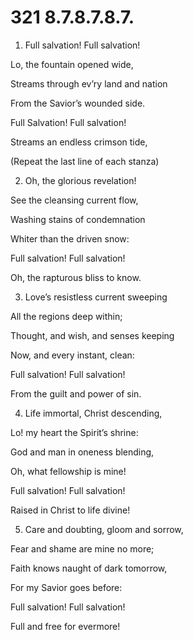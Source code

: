 # 321 8.7.8.7.8.7.

1.  Full salvation! Full salvation!

Lo, the fountain opened wide,

Streams through ev’ry land and nation

From the Savior’s wounded side.

Full Salvation! Full salvation!

Streams an endless crimson tide,

(Repeat the last line of each stanza)

2.  Oh, the glorious revelation!

See the cleansing current flow,

Washing stains of condemnation

Whiter than the driven snow:

Full salvation! Full salvation!

Oh, the rapturous bliss to know.

3.  Love’s resistless current sweeping

All the regions deep within;

Thought, and wish, and senses keeping

Now, and every instant, clean:

Full salvation! Full salvation!

From the guilt and power of sin.

4.  Life immortal, Christ descending,

Lo! my heart the Spirit’s shrine:

God and man in oneness blending,

Oh, what fellowship is mine!

Full salvation! Full salvation!

Raised in Christ to life divine!

5.  Care and doubting, gloom and sorrow,

Fear and shame are mine no more;

Faith knows naught of dark tomorrow,

For my Savior goes before:

Full salvation! Full salvation!

Full and free for evermore!

